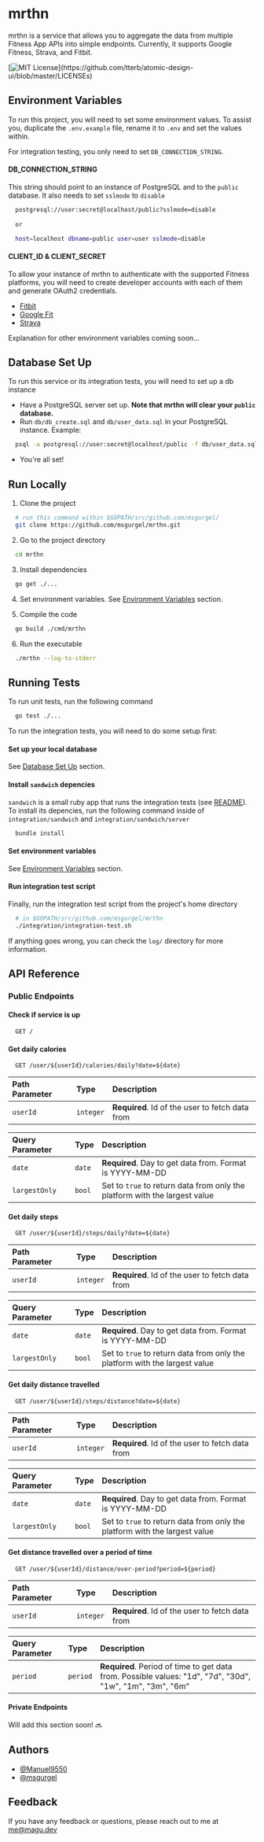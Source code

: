 
# mrthn

mrthn is a service that allows you to aggregate the data from multiple Fitness App APIs into simple endpoints. Currently, it supports Google Fitness, Strava, and Fitbit.

[![MIT License](https://img.shields.io/apm/l/atomic-design-ui.svg?)](https://github.com/tterb/atomic-design-ui/blob/master/LICENSEs)

## Environment Variables

To run this project, you will need to set some environment values. To assist you, duplicate the `.env.example` file, rename it to `.env` and set the values within. 

For integration testing, you only need to set `DB_CONNECTION_STRING`.

#### DB_CONNECTION_STRING

This string should point to an instance of PostgreSQL and to the `public` database. It also needs to set `sslmode` to `disable`
```bash
  postgresql://user:secret@localhost/public?sslmode=disable
  
  or

  host=localhost dbname=public user=user sslmode=disable
```

#### CLIENT_ID & CLIENT_SECRET

To allow your instance of mrthn to authenticate with the supported Fitness platforms, you will need to create developer accounts with each of them and generate OAuth2 credentials.

- [Fitbit](https://dev.fitbit.com/getting-started/)
- [Google Fit](https://developers.google.com/fit/rest/v1/get-started)
- [Strava](https://developers.strava.com/docs/getting-started/)

Explanation for other environment variables coming soon...
## Database Set Up

To run this service or its integration tests, you will need to set up a db instance

- Have a PostgreSQL server set up. **Note that mrthn will clear your `public` database.**
- Run `db/db_create.sql` and `db/user_data.sql` in your PostgreSQL instance. Example: 
```bash
  psql -a postgresql://user:secret@localhost/public -f db/user_data.sql)
```
- You're all set!
## Run Locally

1. Clone the project

```bash
  # run this command within $GOPATH/src/github.com/msgurgel/
  git clone https://github.com/msgurgel/mrthn.git
```

2. Go to the project directory

```bash
  cd mrthn
```

3. Install dependencies

```bash
  go get ./...
```

4. Set environment variables. See [Environment Variables](#environment-variables) section.


5. Compile the code

```bash
  go build ./cmd/mrthn
```

6. Run the executable

```bash
  ./mrthn --log-to-stderr
```    

  
## Running Tests

To run unit tests, run the following command

```bash
  go test ./...
```

To run the integration tests, you will need to do some setup first:

#### Set up your local database

See [Database Set Up](#database-set-up) section.


#### Install `sandwich` depencies

`sandwich` is a small ruby app that runs the integration tests (see [README]()). To install its depencies, run the following command inside of `integration/sandwich` and `integration/sandwich/server`
 
```bash
  bundle install
```

#### Set environment variables

See [Environment Variables](#environment-variables) section.

#### Run integration test script

Finally, run the integration test script from the project's home directory

```bash
  # in $GOPATH/src/github.com/msgurgel/mrthn  
  ./integration/integration-test.sh
```

If anything goes wrong, you can check the `log/` directory for more information.
## API Reference

### Public Endpoints

#### Check if service is up

```http
  GET /
```

#### Get daily calories

```http
  GET /user/${userId}/calories/daily?date=${date}
```

| Path Parameter | Type     | Description                       |
| :------------- | :------- | :-------------------------------- |
| `userId`       | `integer`| **Required**. Id of the user to fetch data from |

| Query Parameter | Type     | Description                       |
| :-------------- | :------- | :-------------------------------- |
| `date`          | `date`   | **Required**. Day to get data from. Format is YYYY-MM-DD |
| `largestOnly`   | `bool`   | Set to `true` to return data from only the platform with the largest value |



#### Get daily steps

```http
  GET /user/${userId}/steps/daily?date=${date}
```

| Path Parameter | Type     | Description                       |
| :------------- | :------- | :-------------------------------- |
| `userId`       | `integer`| **Required**. Id of the user to fetch data from |

| Query Parameter | Type     | Description                       |
| :-------------- | :------- | :-------------------------------- |
| `date`          | `date`   | **Required**. Day to get data from. Format is YYYY-MM-DD |
| `largestOnly`   | `bool`   | Set to `true` to return data from only the platform with the largest value |


#### Get daily distance travelled

```http
  GET /user/${userId}/steps/distance?date=${date}
```

| Path Parameter | Type     | Description                       |
| :------------- | :------- | :-------------------------------- |
| `userId`       | `integer`| **Required**. Id of the user to fetch data from |

| Query Parameter | Type     | Description                       |
| :-------------- | :------- | :-------------------------------- |
| `date`          | `date`   | **Required**. Day to get data from. Format is YYYY-MM-DD |
| `largestOnly`   | `bool`   | Set to `true` to return data from only the platform with the largest value |


#### Get distance travelled over a period of time

```http
  GET /user/${userId}/distance/over-period?period=${period}
```

| Path Parameter | Type     | Description                       |
| :------------- | :------- | :-------------------------------- |
| `userId`       | `integer`| **Required**. Id of the user to fetch data from |

| Query Parameter | Type     | Description                       |
| :-------------- | :------- | :-------------------------------- |
| `period`        | `period`   | **Required**. Period of time to get data from. Possible values: "1d", "7d", "30d", "1w", "1m", "3m", "6m" |



#### Private Endpoints

Will add this section soon! 🔜
  
## Authors

- [@Manuel9550](https://www.github.com/Manuel9550)
- [@msgurgel](https://www.github.com/msgurgel)

  
## Feedback

If you have any feedback or questions, please reach out to me at me@magu.dev

  